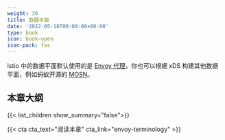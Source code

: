 ```yaml
---
weight: 30
title: 数据平面
date: '2022-05-18T00:00:00+08:00'
type: book
icon: book-open
icon-pack: fas
---
```


Istio 中的数据平面默认使用的是 [Envoy 代理](https://envoyproxy.io)，你也可以根据 xDS 构建其他数据平面，例如蚂蚁开源的 [MOSN](https://mosn.io)。

## 本章大纲

{{< list_children show_summary="false">}}

{{< cta cta_text="阅读本章" cta_link="envoy-terminology" >}}